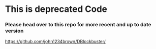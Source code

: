 # This is deprecated Code
### Please head over to this repo for more recent and up to date version
https://github.com/john1234brown/DBlockbuster/
